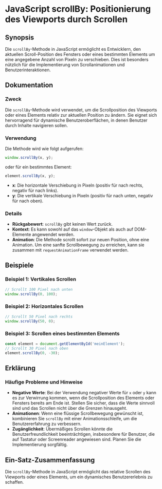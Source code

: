 <!--
Meta Description: # JavaScript scrollBy: Positionierung des Viewports durch Scrollen ## Synopsis Die `scrollBy`-Methode in JavaScript ermöglicht es Entwicklern, den akt...
Meta Keywords: die, scrollby, für, javascript, scrollen
-->

# JavaScript scrollBy: Positionierung des Viewports durch Scrollen

## Synopsis
Die `scrollBy`-Methode in JavaScript ermöglicht es Entwicklern, den aktuellen Scroll-Position des Fensters oder eines bestimmten Elements um eine angegebene Anzahl von Pixeln zu verschieben. Dies ist besonders nützlich für die Implementierung von Scrollanimationen und Benutzerinteraktionen.

## Dokumentation
### Zweck
Die `scrollBy`-Methode wird verwendet, um die Scrollposition des Viewports oder eines Elements relativ zur aktuellen Position zu ändern. Sie eignet sich hervorragend für dynamische Benutzeroberflächen, in denen Benutzer durch Inhalte navigieren sollen.

### Verwendung
Die Methode wird wie folgt aufgerufen:

```javascript
window.scrollBy(x, y);
```

oder für ein bestimmtes Element:

```javascript
element.scrollBy(x, y);
```

- **x**: Die horizontale Verschiebung in Pixeln (positiv für nach rechts, negativ für nach links).
- **y**: Die vertikale Verschiebung in Pixeln (positiv für nach unten, negativ für nach oben).

### Details
- **Rückgabewert**: `scrollBy` gibt keinen Wert zurück.
- **Kontext**: Es kann sowohl auf das `window`-Objekt als auch auf DOM-Elemente angewendet werden.
- **Animation**: Die Methode scrollt sofort zur neuen Position, ohne eine Animation. Um eine sanfte Scrollbewegung zu erreichen, kann sie zusammen mit `requestAnimationFrame` verwendet werden.

## Beispiele
### Beispiel 1: Vertikales Scrollen
```javascript
// Scrollt 100 Pixel nach unten
window.scrollBy(0, 100);
```

### Beispiel 2: Horizontales Scrollen
```javascript
// Scrollt 50 Pixel nach rechts
window.scrollBy(50, 0);
```

### Beispiel 3: Scrollen eines bestimmten Elements
```javascript
const element = document.getElementById('meinElement');
// Scrollt 30 Pixel nach oben
element.scrollBy(0, -30);
```

## Erklärung
### Häufige Probleme und Hinweise
- **Negative Werte**: Bei der Verwendung negativer Werte für `x` oder `y` kann es zur Verwirrung kommen, wenn die Scrollposition des Elements oder Fensters bereits am Ende ist. Stellen Sie sicher, dass die Werte sinnvoll sind und das Scrollen nicht über die Grenzen hinausgeht.
- **Animationen**: Wenn eine flüssige Scrollbewegung gewünscht ist, kombinieren Sie `scrollBy` mit einer Animationsschleife, um die Benutzererfahrung zu verbessern.
- **Zugänglichkeit**: Übermäßiges Scrollen könnte die Benutzerfreundlichkeit beeinträchtigen, insbesondere für Benutzer, die auf Tastatur oder Screenreader angewiesen sind. Planen Sie die Implementierung sorgfältig.

## Ein-Satz-Zusammenfassung
Die `scrollBy`-Methode in JavaScript ermöglicht das relative Scrollen des Viewports oder eines Elements, um ein dynamisches Benutzererlebnis zu schaffen.